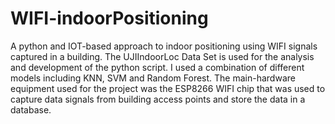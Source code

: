 # WIFI-indoorPositioning
A python and IOT-based approach to indoor positioning using WIFI signals captured in a building. 
The UJIIndoorLoc Data Set is used for the analysis and development of the python script. I used a combination of different models including KNN, SVM and Random Forest. 
The main-hardware equipment used for the project was the ESP8266 WIFI chip that was used to capture data signals from building access points and store the data in a database.  
